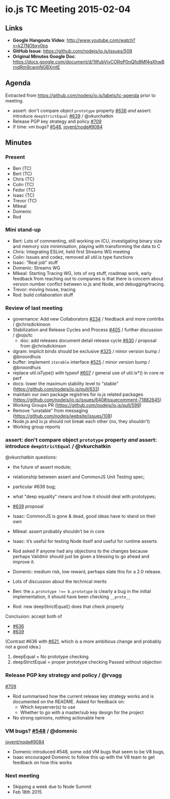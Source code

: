 # io.js TC Meeting 2015-02-04

## Links

* **Google Hangouts Video**: <http://www.youtube.com/watch?v=k27NObxy0ps>
* **GitHub Issue**: <https://github.com/nodejs/io.js/issues/509>
* **Original Minutes Google Doc**: <https://docs.google.com/document/d/1IIfubVivCORgP0nQfo8Mf4gXhwBrndRm9cwmNGBXmtE>

## Agenda

Extracted from <https://github.com/nodejs/io.js/labels/tc-agenda> prior to meeting.

* assert: don't compare object `prototype` property [#636](https://github.com/nodejs/io.js/pull/636) _and_  assert: introduce `deepStrictEqual` [#639](https://github.com/nodejs/io.js/pull/639) / @vkurchatkin
* Release PGP key strategy and policy [#709](https://github.com/nodejs/io.js/issues/709)
* If time: vm bugs? [#548](https://github.com/nodejs/io.js/issues/548), [joyent/node#9084](https://github.com/joyent/node/issues/9084)

## Minutes

### Present

* Ben (TC)
* Bert (TC)
* Chris (TC)
* Colin (TC)
* Fedor (TC)
* Isaac (TC)
* Trevor (TC)
* Mikeal
* Domenic
* Rod

### Mini stand-up

* Bert: Lots of commenting, still working on ICU, investigating binary size and memory size minimisation, playing with transforming the data to C
* Chris: Integrating ESLint, held first Streams WG meeting
* Colin: Issues and codez, removed all util.is type functions
* Isaac: “Real job” stuff
* Domenic: Streams WG
* Mikeal: Starting Tracing WG, lots of org stuff, roadmap work, early feedback from reaching out to companies is that there is concern about version number conflict between io.js and Node, and debugging/tracing.
* Trevor: moving house, tracing
* Rod: build collaboration stuff

### Review of last meeting

* governance: Add new Collaborators [#234](https://github.com/nodejs/io.js/issues/234) / feedback and more contribs / @chrisdickinson
* Stabilization and Release Cycles and Process [#405](https://github.com/nodejs/io.js/issues/405) / further discussion / @iojs/tc
  * doc: add releases document detail release cycle [#630](https://github.com/nodejs/io.js/issues/630) / proposal from @chrisdickinson
* dgram: implicit binds should be exclusive [#325](https://github.com/nodejs/io.js/issues/325) / minor version bump / @bnoordhuis
* buffer: implement `iterable` interface [#525](https://github.com/nodejs/io.js/issues/525)  / minor version bump / @bnoordhuis
* replace util.isType() with typeof [#607](https://github.com/nodejs/io.js/issues/607) / general use of util.is\*() in core re perf
* docs: lower the maximum stability level to "stable" (<https://github.com/nodejs/io.js/pull/633>)
* maintain our own package registries for io.js related packages (<https://github.com/nodejs/io.js/issues/640#issuecomment-71882645>)
* Working Groups PR (<https://github.com/nodejs/io.js/pull/599>)
* Remove “unstable” from messaging (<https://github.com/nodejs/website/issues/108>)
* Node.js and io.js should not break each other (no, they shouldn't)
* Working group reports

### assert: don't compare object `prototype` property _and_  assert: introduce `deepStrictEqual` / @vkurchatkin

@vkurchatkin questions:

* the future of assert module;

* relationship between assert and CommonJS Unit Testing spec;

* particular #636 bug;

* what "deep equality" means and how it should deal with prototypes;

* [#639](https://github.com/nodejs/io.js/pull/639) proposal

* Isaac: CommonJS is gone & dead, good ideas have to stand on their own

* Mikeal: assert probably shouldn’t be in core

* Isaac: it’s useful for testing Node itself and useful for runtime asserts

* Rod asked if anyone had any objections to the changes because perhaps Validmir should just be given a blessing to go ahead and improve it.

* Domenic: medium risk, low reward, perhaps slate this for a 2.0 release.

* Lots of discussion about the technical merits

* Ben: the `a.prototype !== b.prototype` is clearly a bug in the initial implementation, it should have been checking `__proto__`

* Rod: new deepStrictEqual() does that check properly

Conclusion: accept both of

* [#636](https://github.com/nodejs/io.js/pull/636)
* [#639](https://github.com/nodejs/io.js/pull/639)

(Contrast #636 with [#621](https://github.com/nodejs/io.js/pull/621), which is a more ambitious change and probably not a good idea.)

1. deepEqual = No prototype checking
2. deepStrictEqual = proper prototype checking
   Passed without objection

### Release PGP key strategy and policy / @rvagg

[#709](https://github.com/nodejs/io.js/issues/709)

* Rod summarised how the current release key strategy works and is documented on the README. Asked for feedback on:
  * Which keyserver(s) to use
  * Whether to go with a master/sub key design for the project
* No strong opinions, nothing actionable here

### VM bugs? [#548](https://github.com/nodejs/io.js/issues/548) / @domenic

[joyent/node#9084](https://github.com/joyent/node/issues/9084)

* Domenic introduced #548, some odd VM bugs that seem to be V8 bugs,
* Isaac encouraged Domenic to follow this up with the V8 team to get feedback on how this works

### Next meeting

* Skipping a week due to Node Summit
* Feb 18th 2015
